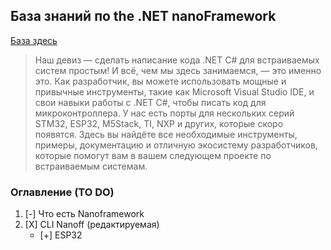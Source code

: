 ## База знаний по the .NET nanoFramework 
[База здесь](https://github.com/nanoframework)
> Наш девиз — сделать написание кода .NET C# для встраиваемых систем простым! И всё, чем мы здесь занимаемся, — это именно это.
Как разработчик, вы можете использовать мощные и привычные инструменты, такие как Microsoft Visual Studio IDE, и свои навыки работы с .NET C#, чтобы писать код для микроконтроллера. У нас есть порты для нескольких серий STM32, ESP32, M5Stack, TI, NXP и других, которые скоро появятся.
Здесь вы найдёте все необходимые инструменты, примеры, документацию и отличную экосистему разработчиков, которые помогут вам в вашем следующем проекте по встраиваемым системам.

### Оглавление (TO DO)
 1. [-] Что есть Nanoframework 
 2. [X] CLI Nanoff (редактируемая) 
    - [+] ESP32